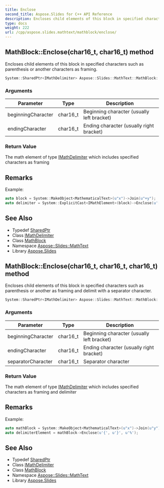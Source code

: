 ```yaml
---
title: Enclose
second_title: Aspose.Slides for C++ API Reference
description: Encloses child elements of this block in specified characters such as parenthesis or another characters as framing.
type: docs
weight: 222
url: /cpp/aspose.slides.mathtext/mathblock/enclose/
---
```

## MathBlock::Enclose(char16_t, char16_t) method


Encloses child elements of this block in specified characters such as parenthesis or another characters as framing.

```cpp
System::SharedPtr<IMathDelimiter> Aspose::Slides::MathText::MathBlock::Enclose(char16_t beginningCharacter, char16_t endingCharacter) override
```


### Arguments

| Parameter | Type | Description |
| --- | --- | --- |
| beginningCharacter | char16_t | Beginning character (usually left bracket) |
| endingCharacter | char16_t | Ending character (usually right bracket) |

### Return Value

The math element of type [IMathDelimiter](../../imathdelimiter/) which includes specified characters as framing
## Remarks



Example: 
```cpp
auto block = System::MakeObject<MathematicalText>(u"x")->Join(u"+y");
auto delimiter = System::ExplicitCast<IMathElement>(block)->Enclose(u'[', u']');
```

## See Also

* Typedef [SharedPtr](../../../system/sharedptr/)
* Class [IMathDelimiter](../../imathdelimiter/)
* Class [MathBlock](../)
* Namespace [Aspose::Slides::MathText](../../)
* Library [Aspose.Slides](../../../)
## MathBlock::Enclose(char16_t, char16_t, char16_t) method


Encloses child elements of this block in specified characters such as parenthesis or another as framing and delimit with a separator character.

```cpp
System::SharedPtr<IMathDelimiter> Aspose::Slides::MathText::MathBlock::Enclose(char16_t beginningCharacter, char16_t endingCharacter, char16_t separatorCharacter) override
```


### Arguments

| Parameter | Type | Description |
| --- | --- | --- |
| beginningCharacter | char16_t | Beginning character (usually left bracket) |
| endingCharacter | char16_t | Ending character (usually right bracket) |
| separatorCharacter | char16_t | Separator character |

### Return Value

The math element of type [IMathDelimiter](../../imathdelimiter/) which includes specified characters as framing and delimiter
## Remarks



Example: 
```cpp
auto mathBlock = System::MakeObject<MathematicalText>(u"x")->Join(u"y");
auto delimiterElement = mathBlock->Enclose(u'{', u'}', u'%');
```

## See Also

* Typedef [SharedPtr](../../../system/sharedptr/)
* Class [IMathDelimiter](../../imathdelimiter/)
* Class [MathBlock](../)
* Namespace [Aspose::Slides::MathText](../../)
* Library [Aspose.Slides](../../../)

